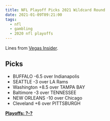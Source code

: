 ```yaml
---
title: NFL Playoff Picks 2021 Wildcard Round
date: 2021-01-09T09:21:00
tags:
  - nfl
  - gambling
  - 2020 nfl playoffs
---
```


Lines from [Vegas Insider](http://www.vegasinsider.com/nfl/matchups/matchups.cfm/week/18/season/2020).

## Picks

- BUFFALO -6.5 over Indianapolis
- SEATTLE -3 over LA Rams
- Washington +8.5 over TAMPA BAY
- Baltimore -3 over TENNESSEE
- NEW ORLEANS -10 over Chicago
- Cleveland +6 over PITTSBURGH

**[Playoffs: ?-?](/tags/2020-nfl-playoffs)**
